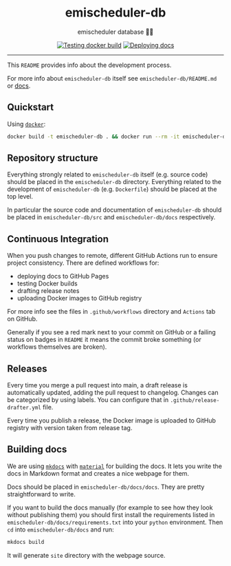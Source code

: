 <h1 align="center">emischeduler-db</h1>

<div align="center">

emischeduler database 📅💾

[![Testing docker build](https://github.com/radio-aktywne/emischeduler-db/actions/workflows/docker-build.yml/badge.svg)](https://github.com/radio-aktywne/emischeduler-db/actions/workflows/docker-build.yml)
[![Deploying docs](https://github.com/radio-aktywne/emischeduler-db/actions/workflows/docs.yml/badge.svg)](https://github.com/radio-aktywne/emischeduler-db/actions/workflows/docs.yml)

</div>

---

This `README` provides info about the development process.

For more info about `emischeduler-db` itself see `emischeduler-db/README.md` or [docs](https://radio-aktywne.github.io/emischeduler-db).

## Quickstart

Using [`docker`](https://docs.docker.com/get-docker/):

```sh
docker build -t emischeduler-db . && docker run --rm -it emischeduler-db --help
```

## Repository structure

Everything strongly related to `emischeduler-db` itself (e.g. source code) should be placed in the `emischeduler-db` directory.
Everything related to the development of `emischeduler-db` (e.g. `Dockerfile`) should be placed at the top level.

In particular the source code and documentation of `emischeduler-db` should be placed in `emischeduler-db/src` and `emischeduler-db/docs` respectively.

## Continuous Integration

When you push changes to remote, different GitHub Actions run to ensure project consistency.
There are defined workflows for:

- deploying docs to GitHub Pages
- testing Docker builds
- drafting release notes
- uploading Docker images to GitHub registry

For more info see the files in `.github/workflows` directory and `Actions` tab on GitHub.

Generally if you see a red mark next to your commit on GitHub or a failing status on badges in `README` it means the commit broke something (or workflows themselves are broken).

## Releases

Every time you merge a pull request into main, a draft release is automatically updated, adding the pull request to changelog.
Changes can be categorized by using labels. You can configure that in `.github/release-drafter.yml` file.

Every time you publish a release, the Docker image is uploaded to GitHub registry with version taken from release tag.

## Building docs

We are using [`mkdocs`](https://www.mkdocs.org) with [`material`](https://squidfunk.github.io/mkdocs-material) for building the docs.
It lets you write the docs in Markdown format and creates a nice webpage for them.

Docs should be placed in `emischeduler-db/docs/docs`.
They are pretty straightforward to write.

If you want to build the docs manually (for example to see how they look without publishing them)
you should first install the requirements listed in `emischeduler-db/docs/requirements.txt` into your `python` environment.
Then `cd` into `emischeduler-db/docs` and run:

```sh
mkdocs build
```

It will generate `site` directory with the webpage source.
